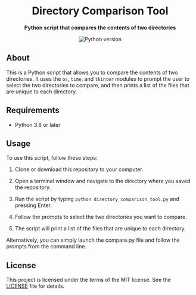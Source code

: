<h1 align="center">Directory Comparison Tool</h1>

<p align="center">
  <b>Python script that compares the contents of two directories</b>
</p>

<p align="center">
  <img src="https://img.shields.io/badge/python-3.6%20%7C%203.7-blue" alt="Python version" />
</p>

## About

This is a Python script that allows you to compare the contents of two directories. It uses the `os`, `time`, and `tkinter` modules to prompt the user to select the two directories to compare, and then prints a list of the files that are unique to each directory.

## Requirements

- Python 3.6 or later

## Usage

To use this script, follow these steps:

1. Clone or download this repository to your computer.

2. Open a terminal window and navigate to the directory where you saved the repository.

3. Run the script by typing `python directory_comparison_tool.py` and pressing Enter.

4. Follow the prompts to select the two directories you want to compare.

5. The script will print a list of the files that are unique to each directory.

Alternatively, you can simply launch the compare.py file and follow the prompts from the command line.

## License

This project is licensed under the terms of the MIT license. See the [LICENSE](LICENSE) file for details.
